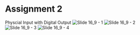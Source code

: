# Assignment 2

Physcial Input with Digital Output
![Slide 16_9 - 1](https://github.com/Effiezhu/Adv-Prototyping/assets/123921938/28304777-bb67-4983-bce8-3e8525a80889)
![Slide 16_9 - 2](https://github.com/Effiezhu/Adv-Prototyping/assets/123921938/5562a59a-a090-4eaf-bba5-dd19386c0c5e)
![Slide 16_9 - 3](https://github.com/Effiezhu/Adv-Prototyping/assets/123921938/e09383b3-3eee-4d4d-8c01-2551322d12af)
![Slide 16_9 - 4](https://github.com/Effiezhu/Adv-Prototyping/assets/123921938/4b8b0534-439b-4999-b09b-4369c3da2919)
